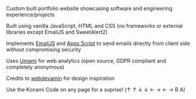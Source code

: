 Custom built portfolio website showcasing software and engineering experience/projects

Built using vanilla JavaScript, HTML and CSS (no frameworks or external libraries except EmailJS and SweetAlert2)

Implements [EmailJS](https://www.emailjs.com/) and [Apps Script](https://developers.google.com/apps-script) to send emails directly from client side without compromising security

Uses [Umami](https://umami.is/) for web analytics (open source, GDPR compliant and completely anonymous)

Credits to [webdevamin](https://webdevamin.com/) for design inspiration

Use the Konami Code on any page for a suprise! (↑ ↑ ↓ ↓ ← → ← → B A)
